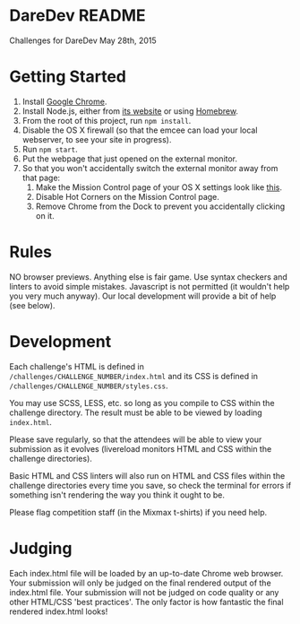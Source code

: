 # DareDev README
Challenges for DareDev May 28th, 2015

# Getting Started

1. Install [Google Chrome](https://www.google.com/chrome).
2. Install Node.js, either from [its website](https://nodejs.org/) or using [Homebrew](http://brew.sh/).
3. From the root of this project, run `npm install`.
4. Disable the OS X firewall (so that the emcee can load your local webserver, to see your site in progress).
5. Run `npm start`.
6. Put the webpage that just opened on the external monitor.
7. So that you won't accidentally switch the external monitor away from that page:
    1. Make the Mission Control page of your OS X settings look like [this](readme_images/spaces_settings.png).
    2. Disable Hot Corners on the Mission Control page.
    3. Remove Chrome from the Dock to prevent you accidentally clicking on it.

# Rules

NO browser previews. Anything else is fair game. Use syntax checkers and linters to avoid simple mistakes.
Javascript is not permitted (it wouldn't help you very much anyway). Our local
development will provide a bit of help (see below).

# Development

Each challenge's HTML is defined in `/challenges/CHALLENGE_NUMBER/index.html`
and its CSS is defined in `/challenges/CHALLENGE_NUMBER/styles.css`.

You may use SCSS, LESS, etc. so long as you compile to CSS within the challenge
directory. The result must be able to be viewed by loading `index.html`.

Please save regularly, so that the attendees will be able to view your submission
as it evolves (livereload monitors HTML and CSS within the challenge directories).

Basic HTML and CSS linters will also run on HTML and CSS files within the
challenge directories every time you save, so check the terminal for errors if
something isn't rendering the way you think it ought to be.

Please flag competition staff (in the Mixmax t-shirts) if you need help.

# Judging

Each index.html file will be loaded by an up-to-date Chrome web browser. Your submission will only
be judged on the final rendered output of the index.html file. Your submission will not be judged on
code quality or any other HTML/CSS 'best practices'. The only factor is how fantastic the final rendered
index.html looks!
